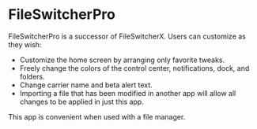 # FileSwitcherPro

FileSwitcherPro is a successor of FileSwitcherX.
Users can customize as they wish:

- Customize the home screen by arranging only favorite tweaks.
- Freely change the colors of the control center, notifications, dock, and folders.
- Change carrier name and beta alert text.
- Importing a file that has been modified in another app will allow all changes to be applied in just this app.

This app is convenient when used with a file manager.
